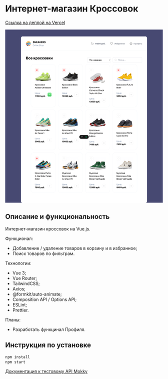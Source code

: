 # Интернет-магазин Кроссовок

[Ссылка на деплой на Vercel]()

![](./public/screenshot.png)

## Описание и функциональность

Интернет-магазин кроссовок на Vue.js.

Функционал:

- Добавление / удаление товаров в корзину и в избранное;
- Поиск товаров по фильтрам.

Технологии:

- Vue 3;
- Vue Router;
- TailwindCSS;
- Axios;
- @formkit/auto-animate;
- Composition API / Options API;
- ESLint;
- Prettier.

Планы:

- Разработать функцинал Профиля.

## Инструкция по установке

```
npm install
npm start
```

[Документация к тестовому API Mokky](https://mokky.gitbook.io/welcome)
